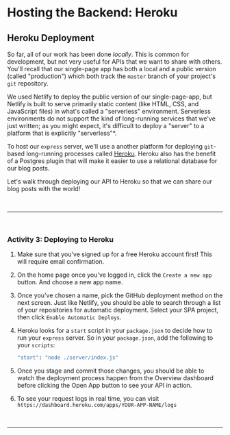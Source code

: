 # Hosting the Backend: Heroku

## Heroku Deployment

So far, all of our work has been done _locally_. This is common for development, but not very useful for APIs that we want to share with others. You'll recall that our single-page app has both a local and a public version (called "production") which both track the `master` branch of your project's `git` repository.

We used Netlify to deploy the public version of our single-page-app, but Netlify is built to serve primarily static content (like HTML, CSS, and JavaScript files) in what's called a "serverless" environment. Serverless environments do not support the kind of long-running services that we've just written; as you might expect, it's difficult to deploy a "server" to a platform that is explicitly "serverless"\*.

To host our `express` server, we'll use a another platform for deploying `git`-based long-running processes called [Heroku](https://www.heroku.com/). Heroku also has the benefit of a Postgres plugin that will make it easier to use a relational database for our blog posts.

Let's walk through deploying our API to Heroku so that we can share our blog posts with the world!

<br>

---

<br>

### Activity 3: Deploying to Heroku

1. Make sure that you've signed up for a free Heroku account first! This will require email confirmation.

2. On the home page once you've logged in, click the `Create a new app` button. And choose a new app name.

3. Once you've chosen a name, pick the GitHub deployment method on the next screen. Just like Netlify, you should be able to search through a list of your repositories for automatic deployment. Select your SPA project, then click `Enable Automatic Deploys`.

4. Heroku looks for a `start` script in your `package.json` to decide how to run your `express` server. So in your `package.json`, add the following to your `scripts`:

   ```bash
   "start": "node ./server/index.js"
   ```

5. Once you stage and commit those changes, you should be able to watch the deployment process happen from the Overview dashboard before clicking the Open App button to see your API in action.

6. To see your request logs in real time, you can visit `https://dashboard.heroku.com/apps/YOUR-APP-NAME/logs`

<br>

---

<br>
